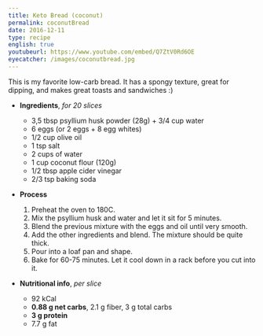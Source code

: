 ```yaml
---
title: Keto Bread (coconut)
permalink: coconutBread
date: 2016-12-11
type: recipe
english: true
youtubeurl: https://www.youtube.com/embed/Q7ZtV0Rd6OE
eyecatcher: /images/coconutbread.jpg
---
```


This is my favorite low-carb bread. It has a spongy texture, great for dipping, and makes great toasts and sandwiches :) 


* **Ingredients**, _for 20 slices_
  - 3,5 tbsp psyllium husk powder (28g) + 3/4 cup water
  - 6 eggs (or 2 eggs + 8 egg whites)
  - 1/2 cup olive oil
  - 1 tsp salt
  - 2 cups of water
  - 1 cup coconut flour (120g)
  - 1/2 tbsp apple cider vinegar
  - 2/3 tsp baking soda

* **Process**
  1. Preheat the oven to 180C. 
  2. Mix the psyllium husk and water and let it sit for 5 minutes. 
  3. Blend the previous mixture with the eggs and oil until very smooth.
  4. Add the other ingredients and blend. The mixture should be quite thick.
  5. Pour into a loaf pan and shape. 
  6. Bake for 60-75 minutes. Let it cool down in a rack before you cut into it.

* **Nutritional info**, _per slice_
  * 92 kCal
  * **0.88 g net carbs**, 2.1 g fiber, 3 g total carbs
  * **3 g protein**
  * 7.7 g fat
